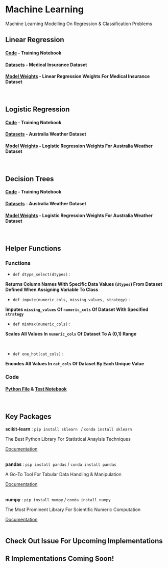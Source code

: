 # Machine Learning
Machine Learning Modelling On Regression &amp; Classification Problems
<br />

## Linear Regression

#### [Code](https://github.com/Ansh3101/MachineLearning/blob/main/Linear%20Regression/LinearRegression.ipynb) - Training Notebook 
#### [Datasets](https://github.com/Ansh3101/MachineLearning/blob/main/Linear%20Regression/MediCare.csv) - Medical Insurance Dataset
#### [Model Weights](https://github.com/Ansh3101/MachineLearning/blob/main/Linear%20Regression/MediCare.joblib) - Linear Regression Weights For Medical Insurance Dataset

<br />

## Logistic Regression

#### [Code](https://github.com/Ansh3101/MachineLearning/blob/main/Logistic%20Regression/LogisticRegression.ipynb) - Training Notebook 
#### [Datasets](https://github.com/Ansh3101/MachineLearning/blob/main/Logistic%20Regression/weatherAUS.csv) - Australia Weather Dataset
#### [Model Weights](https://github.com/Ansh3101/MachineLearning/blob/main/Logistic%20Regression/Weights.joblib) - Logistic Regression Weights For Australia Weather Dataset

<br />

## Decision Trees

#### [Code](https://github.com/Ansh3101/MachineLearning/blob/main/Decision%20Trees/DecisionTrees.ipynb) - Training Notebook 
#### [Datasets](https://github.com/Ansh3101/MachineLearning/blob/main/Decision%20Trees/weatherAUS.csv) - Australia Weather Dataset
#### [Model Weights](https://github.com/Ansh3101/MachineLearning/blob/main/Decision%20Trees/Weights.joblib) - Logistic Regression Weights For Australia Weather Dataset

<br />

## Helper Functions

 
### Functions

  - `def dtype_select(dtypes)` : 
 
 **Returns Column Names With Specific Data Values (`dtypes`) From Dataset Defined When Assigning Variable To Class**
 
 
  - `def impute(numeric_cols, missing_values, strategy)` : 

**Imputes `missing_values` Of `numeric_cols` Of Dataset With Specified `strategy`**

  - `def minMax(numeric_cols)` : 

**Scales All Values In `numeric_cols` Of Dataset To A (0,1) Range**


 <br>
 
 
  - `def one_hot(cat_cols)` : 
 
 **Encodes All Values In `cat_cols` Of Dataset By Each Unique Value**
 <br>

### Code

#### [Python File](https://github.com/Ansh3101/MachineLearning/blob/main/Helper/helper.py) & [Test Notebook](https://github.com/Ansh3101/MachineLearning/blob/main/Helper/helper_test.ipynb)<br>
<br />


## Key Packages
**scikit-learn** : `pip install sklearn ` / `conda install sklearn`
                 
   The Best Python Library For Statistical Anaylsis Techniques
   
   [Documentation](www.scikit-learn.org)
<br />
<br />

**pandas** : `pip install pandas` /  `conda install pandas`
                 
   A Go-To Tool For Tabular Data Handling & Manipulation
   
   [Documentation](www.pandas.pydata.org/docs/user_guide/index.html#user-guide)
<br />
<br />


**numpy** : `pip install numpy` /  `conda install numpy`
                 
   The Most Prominent Library For Scientific Numeric Computation
   
   [Documentation](https://numpy.org/doc/stable/user/index.html#user)
 <br />
 <br />
 
 ## Check Out Issue For Upcoming Implementations
 ## R Implementations Coming Soon!

